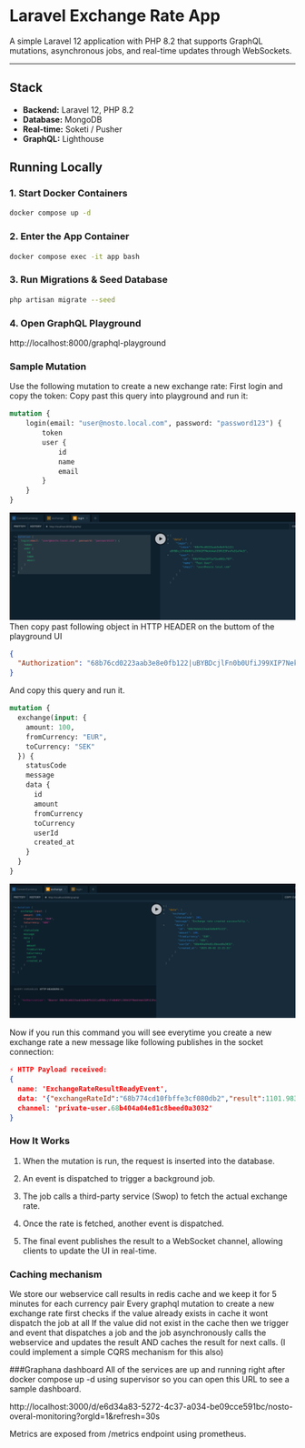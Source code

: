 # Laravel Exchange Rate App

A simple Laravel 12 application with PHP 8.2 that supports GraphQL mutations, asynchronous jobs, and real-time updates through WebSockets.

---

## Stack
- **Backend:** Laravel 12, PHP 8.2
- **Database:** MongoDB
- **Real-time:** Soketi / Pusher
- **GraphQL:** Lighthouse

## Running Locally

### 1. Start Docker Containers

```bash
docker compose up -d
```
### 2. Enter the App Container
```bash
docker compose exec -it app bash
```
### 3. Run Migrations & Seed Database
```bash
php artisan migrate --seed
```
### 4. Open GraphQL Playground
http://localhost:8000/graphql-playground

### Sample Mutation
Use the following mutation to create a new exchange rate:
First login and copy the token:
Copy past this query into playground and run it:
```graphql
mutation {
    login(email: "user@nosto.local.com", password: "password123") {
        token
        user {
            id
            name
            email
        }
    }
}
```
![img.png](img.png)
Then copy past following object in HTTP HEADER on the buttom of the playground UI
```json
{
  "Authorization": "68b76cd0223aab3e8e0fb122|uBYBDcjlFn0b0UfiJ99XIP7Nekh4ahISMlE3FoxPa31a74c5"
}
```

And copy this query and run it.

```graphql
mutation {
  exchange(input: {
    amount: 100,
    fromCurrency: "EUR",
    toCurrency: "SEK"
  }) {
    statusCode
    message
    data {
      id
      amount
      fromCurrency
      toCurrency
      userId
      created_at
    }
  }
}
```
![img_1.png](img_1.png)

Now if you run this command you will see everytime you create a new exchange rate a new message like following publishes in the socket connection:

```json
⚡ HTTP Payload received:
{
  name: 'ExchangeRateResultReadyEvent',
  data: '{"exchangeRateId":"68b774cd10fbffe3cf080db2","result":1101.9839}',
  channel: 'private-user.68b404a04e81c8beed0a3032'
}
```
### How It Works
1. When the mutation is run, the request is inserted into the database.

2. An event is dispatched to trigger a background job.

3. The job calls a third-party service (Swop) to fetch the actual exchange rate.

4. Once the rate is fetched, another event is dispatched.

5. The final event publishes the result to a WebSocket channel, allowing clients to update the UI in real-time.

### Caching mechanism
We store our webservice call results in redis cache and we keep it for 5 minutes for each currency pair
Every graphql mutation to create a new exchange rate first checks if the value already exists in cache it wont dispatch the job at all
If the value did not exist in the cache then we trigger and event that dispatches a job and the job asynchronously calls the webservice and updates the result AND caches the result for next calls.
(I could implement a simple CQRS mechanism for this also)

###Graphana dashboard
All of the services are up and running right after docker compose up -d using supervisor so you can open this URL to see a sample dashboard.

http://localhost:3000/d/e6d34a83-5272-4c37-a034-be09cce591bc/nosto-overal-monitoring?orgId=1&refresh=30s

Metrics are exposed from /metrics endpoint using prometheus.

